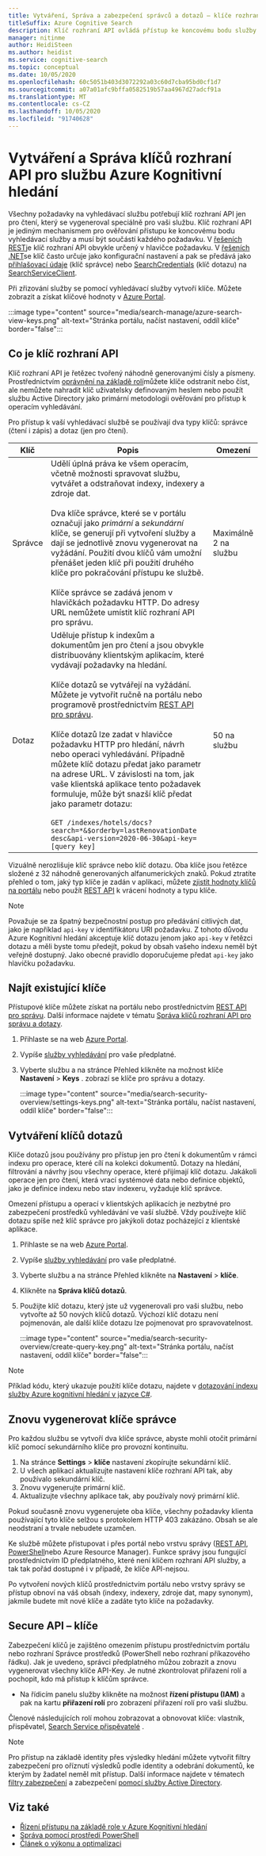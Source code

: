 ```yaml
---
title: Vytváření, Správa a zabezpečení správců a dotazů – klíče rozhraní API
titleSuffix: Azure Cognitive Search
description: Klíč rozhraní API ovládá přístup ke koncovému bodu služby. Klíče správce udělují přístup pro zápis. Klíče dotazů lze vytvořit pro přístup jen pro čtení.
manager: nitinme
author: HeidiSteen
ms.author: heidist
ms.service: cognitive-search
ms.topic: conceptual
ms.date: 10/05/2020
ms.openlocfilehash: 60c5051b403d3072292a03c60d7cba95bd0cf1d7
ms.sourcegitcommit: a07a01afc9bffa0582519b57aa4967d27adcf91a
ms.translationtype: MT
ms.contentlocale: cs-CZ
ms.lasthandoff: 10/05/2020
ms.locfileid: "91740628"
---
```

# <a name="create-and-manage-api-keys-for-an-azure-cognitive-search-service"></a>Vytváření a Správa klíčů rozhraní API pro službu Azure Kognitivní hledání

Všechny požadavky na vyhledávací službu potřebují klíč rozhraní API jen pro čtení, který se vygeneroval speciálně pro vaši službu. Klíč rozhraní API je jediným mechanismem pro ověřování přístupu ke koncovému bodu vyhledávací služby a musí být součástí každého požadavku. V [řešeních REST](search-get-started-postman.md)je klíč rozhraní API obvykle určený v hlavičce požadavku. V [řešeních .NET](search-howto-dotnet-sdk.md#core-scenarios)se klíč často určuje jako konfigurační nastavení a pak se předává jako [přihlašovací údaje](/dotnet/api/microsoft.azure.search.searchserviceclient.credentials) (klíč správce) nebo [SearchCredentials](/dotnet/api/microsoft.azure.search.searchserviceclient.searchcredentials) (klíč dotazu) na [SearchServiceClient](/dotnet/api/microsoft.azure.search.searchserviceclient).

Při zřizování služby se pomocí vyhledávací služby vytvoří klíče. Můžete zobrazit a získat klíčové hodnoty v [Azure Portal](https://portal.azure.com).

:::image type="content" source="media/search-manage/azure-search-view-keys.png" alt-text="Stránka portálu, načíst nastavení, oddíl klíče" border="false":::

## <a name="what-is-an-api-key"></a>Co je klíč rozhraní API

Klíč rozhraní API je řetězec tvořený náhodně generovanými čísly a písmeny. Prostřednictvím [oprávnění na základě rolí](search-security-rbac.md)můžete klíče odstranit nebo číst, ale nemůžete nahradit klíč uživatelsky definovaným heslem nebo použít službu Active Directory jako primární metodologii ověřování pro přístup k operacím vyhledávání. 

Pro přístup k vaší vyhledávací službě se používají dva typy klíčů: správce (čtení i zápis) a dotaz (jen pro čtení).

|Klíč|Popis|Omezení|  
|---------|-----------------|------------|  
|Správce|Udělí úplná práva ke všem operacím, včetně možnosti spravovat službu, vytvářet a odstraňovat indexy, indexery a zdroje dat.<br /><br /> Dva klíče správce, které se v portálu označují jako *primární* a *sekundární* klíče, se generují při vytvoření služby a dají se jednotlivě znovu vygenerovat na vyžádání. Použití dvou klíčů vám umožní přenášet jeden klíč při použití druhého klíče pro pokračování přístupu ke službě.<br /><br /> Klíče správce se zadává jenom v hlavičkách požadavku HTTP. Do adresy URL nemůžete umístit klíč rozhraní API pro správu.|Maximálně 2 na službu|  
|Dotaz|Uděluje přístup k indexům a dokumentům jen pro čtení a jsou obvykle distribuovány klientským aplikacím, které vydávají požadavky na hledání.<br /><br /> Klíče dotazů se vytvářejí na vyžádání. Můžete je vytvořit ručně na portálu nebo programově prostřednictvím [REST API pro správu](/rest/api/searchmanagement/).<br /><br /> Klíče dotazů lze zadat v hlavičce požadavku HTTP pro hledání, návrh nebo operaci vyhledávání. Případně můžete klíč dotazu předat jako parametr na adrese URL. V závislosti na tom, jak vaše klientská aplikace tento požadavek formuluje, může být snazší klíč předat jako parametr dotazu:<br /><br /> `GET /indexes/hotels/docs?search=*&$orderby=lastRenovationDate desc&api-version=2020-06-30&api-key=[query key]`|50 na službu|  

 Vizuálně nerozlišuje klíč správce nebo klíč dotazu. Oba klíče jsou řetězce složené z 32 náhodně generovaných alfanumerických znaků. Pokud ztratíte přehled o tom, jaký typ klíče je zadán v aplikaci, můžete [zjistit hodnoty klíčů na portálu](https://portal.azure.com) nebo použít [REST API](/rest/api/searchmanagement/) k vrácení hodnoty a typu klíče.  

> [!NOTE]  
>  Považuje se za špatný bezpečnostní postup pro předávání citlivých dat, jako je například `api-key` v identifikátoru URI požadavku. Z tohoto důvodu Azure Kognitivní hledání akceptuje klíč dotazu jenom jako `api-key` v řetězci dotazu a měli byste tomu předejít, pokud by obsah vašeho indexu neměl být veřejně dostupný. Jako obecné pravidlo doporučujeme předat `api-key` jako hlavičku požadavku.  

## <a name="find-existing-keys"></a>Najít existující klíče

Přístupové klíče můžete získat na portálu nebo prostřednictvím [REST API pro správu](/rest/api/searchmanagement/). Další informace najdete v tématu [Správa klíčů rozhraní API pro správu a dotazy](search-security-api-keys.md).

1. Přihlaste se na web [Azure Portal](https://portal.azure.com).
2. Vypíše [služby vyhledávání](https://portal.azure.com/#blade/HubsExtension/BrowseResourceBlade/resourceType/Microsoft.Search%2FsearchServices)  pro vaše předplatné.
3. Vyberte službu a na stránce Přehled klikněte na možnost klíče **Nastavení**  > **Keys** . zobrazí se klíče pro správu a dotazy.

   :::image type="content" source="media/search-security-overview/settings-keys.png" alt-text="Stránka portálu, načíst nastavení, oddíl klíče" border="false":::

## <a name="create-query-keys"></a>Vytváření klíčů dotazů

Klíče dotazů jsou používány pro přístup jen pro čtení k dokumentům v rámci indexu pro operace, které cílí na kolekci dokumentů. Dotazy na hledání, filtrování a návrhy jsou všechny operace, které přijímají klíč dotazu. Jakákoli operace jen pro čtení, která vrací systémové data nebo definice objektů, jako je definice indexu nebo stav indexeru, vyžaduje klíč správce.

Omezení přístupu a operací v klientských aplikacích je nezbytné pro zabezpečení prostředků vyhledávání ve vaší službě. Vždy používejte klíč dotazu spíše než klíč správce pro jakýkoli dotaz pocházející z klientské aplikace.

1. Přihlaste se na web [Azure Portal](https://portal.azure.com).
2. Vypíše [služby vyhledávání](https://portal.azure.com/#blade/HubsExtension/BrowseResourceBlade/resourceType/Microsoft.Search%2FsearchServices)  pro vaše předplatné.
3. Vyberte službu a na stránce Přehled klikněte na **Nastavení**  > **klíče**.
4. Klikněte na **Správa klíčů dotazů**.
5. Použijte klíč dotazu, který jste už vygenerovali pro vaši službu, nebo vytvořte až 50 nových klíčů dotazů. Výchozí klíč dotazu není pojmenován, ale další klíče dotazu lze pojmenovat pro spravovatelnost.

   :::image type="content" source="media/search-security-overview/create-query-key.png" alt-text="Stránka portálu, načíst nastavení, oddíl klíče" border="false":::

> [!Note]
> Příklad kódu, který ukazuje použití klíče dotazu, najdete v [dotazování indexu služby Azure kognitivní hledání v jazyce C#](./search-get-started-dotnet.md).

<a name="regenerate-admin-keys"></a>

## <a name="regenerate-admin-keys"></a>Znovu vygenerovat klíče správce

Pro každou službu se vytvoří dva klíče správce, abyste mohli otočit primární klíč pomocí sekundárního klíče pro provozní kontinuitu.

1. Na stránce **Settings**  > **klíče** nastavení zkopírujte sekundární klíč.
2. U všech aplikací aktualizujte nastavení klíče rozhraní API tak, aby používalo sekundární klíč.
3. Znovu vygenerujte primární klíč.
4. Aktualizujte všechny aplikace tak, aby používaly nový primární klíč.

Pokud současně znovu vygenerujete oba klíče, všechny požadavky klienta používající tyto klíče selžou s protokolem HTTP 403 zakázáno. Obsah se ale neodstraní a trvale nebudete uzamčen. 

Ke službě můžete přistupovat i přes portál nebo vrstvu správy ([REST API](/rest/api/searchmanagement/), [PowerShell](./search-manage-powershell.md)nebo Azure Resource Manager). Funkce správy jsou fungující prostřednictvím ID předplatného, které není klíčem rozhraní API služby, a tak tak pořád dostupné i v případě, že klíče API-nejsou. 

Po vytvoření nových klíčů prostřednictvím portálu nebo vrstvy správy se přístup obnoví na váš obsah (indexy, indexery, zdroje dat, mapy synonym), jakmile budete mít nové klíče a zadáte tyto klíče na požadavky.

## <a name="secure-api-keys"></a>Secure API – klíče
Zabezpečení klíčů je zajištěno omezením přístupu prostřednictvím portálu nebo rozhraní Správce prostředků (PowerShell nebo rozhraní příkazového řádku). Jak je uvedeno, správci předplatného můžou zobrazit a znovu vygenerovat všechny klíče API-Key. Je nutné zkontrolovat přiřazení rolí a pochopit, kdo má přístup k klíčům správce.

+ Na řídicím panelu služby klikněte na možnost **řízení přístupu (IAM)** a pak na kartu **přiřazení rolí** pro zobrazení přiřazení rolí pro vaši službu.

Členové následujících rolí mohou zobrazovat a obnovovat klíče: vlastník, přispěvatel, [Search Service přispěvatelé](../role-based-access-control/built-in-roles.md#search-service-contributor) .

> [!Note]
> Pro přístup na základě identity přes výsledky hledání můžete vytvořit filtry zabezpečení pro oříznutí výsledků podle identity a odebrání dokumentů, ke kterým by žadatel neměl mít přístup. Další informace najdete v tématech [filtry zabezpečení](search-security-trimming-for-azure-search.md) a zabezpečení [pomocí služby Active Directory](search-security-trimming-for-azure-search-with-aad.md).

## <a name="see-also"></a>Viz také

+ [Řízení přístupu na základě role v Azure Kognitivní hledání](search-security-rbac.md)
+ [Správa pomocí prostředí PowerShell](search-manage-powershell.md) 
+ [Článek o výkonu a optimalizaci](search-performance-optimization.md)